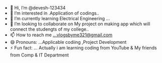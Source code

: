 - 👋 Hi, I’m @devesh-123434
- 👀 I’m interested in .Application of codings..
- 🌱 I’m currently learning Electrical Engineering ...
- 💞️ I’m looking to collaborate on My project on making app which will connect the studengts of my college..
- 📫 How to reach me ...vlogsbyme321@gmail.com
- 😄 Pronouns: ...Applicable codiing ,Project Development
- ⚡ Fun fact: ... Actually i am learning coding from YouTube & My friends from Comp & IT Department 

<!---
devesh-123434/devesh-123434 is a ✨ special ✨ repository because its `README.md` (this file) appears on your GitHub profile.
You can click the Preview link to take a look at your changes.
--->
